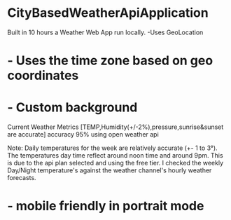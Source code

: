# CityBasedWeatherApiApplication
Built in 10 hours a Weather Web App run locally. 
-Uses GeoLocation
#  - Uses the time zone based on geo coordinates
# - Custom background 
Current Weather Metrics [TEMP,Humidity(+/-2%),pressure,sunrise&sunset are accurate] accuracy 95% using open weather api

Note: Daily temperatures for the week are relatively accurate (+- 1 to 3°). The temperatures day time reflect around noon time and around 9pm. This is due to the api plan selected and using the free tier. I checked the weekly Day/Night temperature's against the weather channel's hourly weather forecasts.

# - mobile friendly in portrait mode


